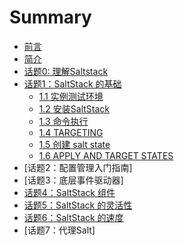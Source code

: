 # Summary
* [前言](README.md)
* [简介](./src/introduction.md)
* [话题0: 理解Saltstack](./src/topic-00.md)
* [话题1：SaltStack 的基础](./src/topic-01.md)
    * [1.1 实例测试环境](./src/topic-01.md#实例测试环境)
    * [1.2 安装SaltStack](./src/topic-01.md#安装SaltStack)
    * [1.3 命令执行](./src/topic-01.md#命令执行)
    * [1.4 TARGETING](./src/topic-01.md#TARGETING)
    * [1.5 创建 salt state](./src/topic-01.md#创建-salt-state)
    * [1.6 APPLY AND TARGET STATES](./src/topic-01.md#APPLY-AND-TARGET-STATES)
* [话题2：配置管理入门指南]
* [话题3：底层事件驱动器]
* [话题4：SaltStack 组件](./src/topic-04.md)
* [话题5：SaltStack 的灵活性](./src/topic-05.md)
* [话题6：SaltStack 的速度](./src/topic-06.md)
* [话题7：代理Salt]
